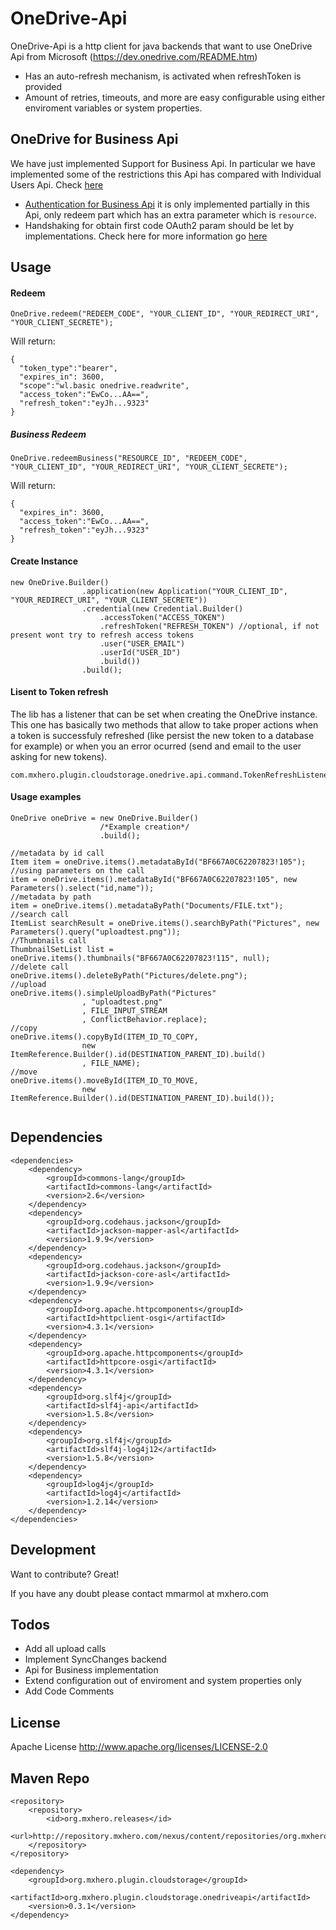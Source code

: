 # OneDrive-Api

OneDrive-Api is a http client for java backends that want to use OneDrive Api from Microsoft (https://dev.onedrive.com/README.htm)

  - Has an auto-refresh mechanism, is activated when refreshToken is provided
  - Amount of retries, timeouts, and more are easy configurable using either enviroment variables or system properties.
  
## OneDrive for Business Api

We have just implemented Support for Business Api. In particular we have implemented some of the restrictions this Api has compared with Individual Users Api. Check [here](https://dev.onedrive.com/odb-preview/release-notes.htm#uploading-items)

  - [Authentication for Business Api](https://dev.onedrive.com/odb-preview/release-notes.htm#authentication) it is only implemented partially in this Api, only redeem part which has an extra parameter which is ```resource```. 
  - Handshaking for obtain first code OAuth2 param should be let by implementations. Check here for more information go [here](https://dev.onedrive.com/auth/aad_oauth.htm#register-your-app-with-azure-active-directory)


Usage
----

#### Redeem

```
OneDrive.redeem("REDEEM_CODE", "YOUR_CLIENT_ID", "YOUR_REDIRECT_URI", "YOUR_CLIENT_SECRETE");
```
Will return:
```
{
  "token_type":"bearer",
  "expires_in": 3600,
  "scope":"wl.basic onedrive.readwrite",
  "access_token":"EwCo...AA==",
  "refresh_token":"eyJh...9323"
}
```

##### Business Redeem

```
OneDrive.redeemBusiness("RESOURCE_ID", "REDEEM_CODE", "YOUR_CLIENT_ID", "YOUR_REDIRECT_URI", "YOUR_CLIENT_SECRETE");
```
Will return:
```
{
  "expires_in": 3600,
  "access_token":"EwCo...AA==",
  "refresh_token":"eyJh...9323"
}
```


#### Create Instance
```
new OneDrive.Builder()
				.application(new Application("YOUR_CLIENT_ID", "YOUR_REDIRECT_URI", "YOUR_CLIENT_SECRETE"))
				.credential(new Credential.Builder()
					.accessToken("ACCESS_TOKEN")
					.refreshToken("REFRESH_TOKEN") //optional, if not present wont try to refresh access tokens
					.user("USER_EMAIL")
					.userId("USER_ID")
					.build())
				.build();
```
#### Lisent to Token refresh
The lib has a listener that can be set when creating the OneDrive instance. This one has basically two methods that allow to take proper actions when a token is successfuly refreshed (like persist the new token to a database for example) or when you an error ocurred (send and email to the user asking for new tokens).

    com.mxhero.plugin.cloudstorage.onedrive.api.command.TokenRefreshListener

#### Usage examples
```
OneDrive oneDrive = new OneDrive.Builder()
                    /*Example creation*/
                    .build();

//metadata by id call
Item item = oneDrive.items().metadataById("BF667A0C62207823!105");
//using parameters on the call
item = oneDrive.items().metadataById("BF667A0C62207823!105", new Parameters().select("id,name"));
//metadata by path
item = oneDrive.items().metadataByPath("Documents/FILE.txt");
//search call
ItemList searchResult = oneDrive.items().searchByPath("Pictures", new Parameters().query("uploadtest.png"));	
//Thumbnails call
ThumbnailSetList list = oneDrive.items().thumbnails("BF667A0C62207823!115", null);
//delete call
oneDrive.items().deleteByPath("Pictures/delete.png");
//upload
oneDrive.items().simpleUploadByPath("Pictures"
				, "uploadtest.png"
				, FILE_INPUT_STREAM
				, ConflictBehavior.replace);
//copy 
oneDrive.items().copyById(ITEM_ID_TO_COPY, 
				new ItemReference.Builder().id(DESTINATION_PARENT_ID).build()
				, FILE_NAME);
//move
oneDrive.items().moveById(ITEM_ID_TO_MOVE, 
				new ItemReference.Builder().id(DESTINATION_PARENT_ID).build());


```


Dependencies
-----
	<dependencies>
		<dependency>
			<groupId>commons-lang</groupId>
			<artifactId>commons-lang</artifactId>
			<version>2.6</version>
		</dependency>
		<dependency>
			<groupId>org.codehaus.jackson</groupId>
			<artifactId>jackson-mapper-asl</artifactId>
			<version>1.9.9</version>
		</dependency>
		<dependency>
			<groupId>org.codehaus.jackson</groupId>
			<artifactId>jackson-core-asl</artifactId>
			<version>1.9.9</version>
		</dependency>
		<dependency>
			<groupId>org.apache.httpcomponents</groupId>
			<artifactId>httpclient-osgi</artifactId>
			<version>4.3.1</version>
		</dependency>
		<dependency>
			<groupId>org.apache.httpcomponents</groupId>
			<artifactId>httpcore-osgi</artifactId>
			<version>4.3.1</version>
		</dependency>
		<dependency>
			<groupId>org.slf4j</groupId>
			<artifactId>slf4j-api</artifactId>
			<version>1.5.8</version>
		</dependency>
		<dependency>
			<groupId>org.slf4j</groupId>
			<artifactId>slf4j-log4j12</artifactId>
			<version>1.5.8</version>
		</dependency>
		<dependency>
			<groupId>log4j</groupId>
			<artifactId>log4j</artifactId>
			<version>1.2.14</version>
		</dependency>
	</dependencies>


Development
----

Want to contribute? Great!

If you have any doubt please contact mmarmol at mxhero.com


Todos
----

 - Add all upload calls
 - Implement SyncChanges backend
 - Api for Business implementation
 - Extend configuration out of enviroment and system properties only
 - Add Code Comments


License
----

Apache License http://www.apache.org/licenses/LICENSE-2.0


Maven Repo
----
    <repository>
		<repository>
			<id>org.mxhero.releases</id>
			<url>http://repository.mxhero.com/nexus/content/repositories/org.mxhero.releases</url>
		</repository>
    </repository>

    <dependency>
    	<groupId>org.mxhero.plugin.cloudstorage</groupId>
    	<artifactId>org.mxhero.plugin.cloudstorage.onedriveapi</artifactId>
    	<version>0.3.1</version>
    </dependency>

